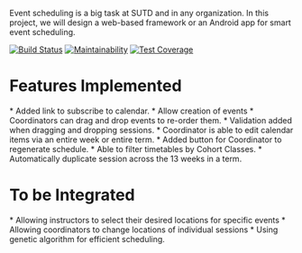 Event scheduling is a big task at SUTD and in any organization. In this project, we will design a web-based framework or an Android app for smart event scheduling.

[![Build Status](https://travis-ci.org/causztic/smart-events.svg?branch=master)](https://travis-ci.org/causztic/smart-events)
[![Maintainability](https://api.codeclimate.com/v1/badges/517471ecad1083fbb8b6/maintainability)](https://codeclimate.com/github/causztic/smart-events/maintainability)
[![Test Coverage](https://api.codeclimate.com/v1/badges/517471ecad1083fbb8b6/test_coverage)](https://codeclimate.com/github/causztic/smart-events/test_coverage)

<h1>Features Implemented</h1>
* Added link to subscribe to calendar.
* Allow creation of events
* Coordinators can drag and drop events to re-order them.
* Validation added when dragging and dropping sessions.
* Coordinator is able to edit calendar items via an entire week or entire term.
* Added button for Coordinator to regenerate schedule.
* Able to filter timetables by Cohort Classes.
* Automatically duplicate session across the 13 weeks in a term.


<h1>To be Integrated</h1>
* Allowing instructors to select their desired locations for specific events
* Allowing coordinators to change locations of individual sessions
* Using genetic algorithm for efficient scheduling.


